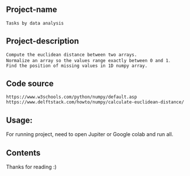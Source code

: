 ## Project-name
	Tasks by data analysis

## Project-description
	Compute the euclidean distance between two arrays.
	Normalize an array so the values range exactly between 0 and 1․
	Find the position of missing values in 1D numpy array.
	
## Code source 
	https://www.w3schools.com/python/numpy/default.asp
	https://www.delftstack.com/howto/numpy/calculate-euclidean-distance/

## Usage:
For running project, need to open Jupiter or Google colab and run all.

## Contents
Thanks for reading :)
